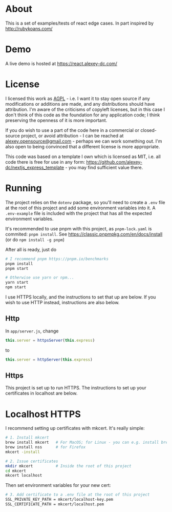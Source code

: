 # About
This is a set of examples/tests of react edge cases. In part inspired by http://rubykoans.com/

# Demo
A live demo is hosted at https://react.alexey-dc.com/

# License
I licensed this work as [AGPL](https://www.gnu.org/licenses/agpl-3.0.en.html) - i.e. I want it to stay open source if any modifications or additions are made, and any distributions should have attribution. I'm aware of the criticisms of copyleft licenses, but in this case I don't think of this code as the foundation for any application code; I think preserving the openness of it is more important.

If you do wish to use a part of the code here in a commercial or closed-source project, or avoid attribution - I can be reached at alexey.opensource@gmail.com - perhaps we can work something out. I'm also open to being convinced that a different license is more appropriate.

This code was based on a template I own which is licensed as MIT, i.e. all code there is free for use in any form: https://github.com/alexey-dc/nextjs_express_template - you may find sufficient value there.


# Running
The project relies on the `dotenv` package, so you'll need to create a `.env` file at the root of this project and add some environment variables into it. A `.env-example` file is included with the project that has all the expected environment variables.

It's recommended to use pnpm with this project, as `pnpm-lock.yaml` is commited: `pnpm install`. See https://classic.pnpmpkg.com/en/docs/install (or do `npm install -g pnpm`)

After all is ready, just do
```bash
# I recommend pnpm https://pnpm.io/benchmarks
pnpm install
pnpm start

# Otherwise use yarn or npm...
yarn start
npm start
```

I use HTTPS locally, and the instructions to set that up are below. If you wish to use HTTP instead, instructions are also below.

## Http
In `app/server.js`, change
```javascript
this.server = httpsServer(this.express)
```

to
```javascript
this.server = httpServer(this.express)
```

## Https
This project is set up to run HTTPS. The instructions to set up your certificates in localhost are below.

# Localhost HTTPS
I recommend setting up certificates with mkcert. It's really simple:

```bash
# 1. Install mkcert
brew install mkcert   # For MacOS; for Linux - you can e.g. install brew https://docs.brew.sh/Homebrew-on-Linux
brew install nss      # for Firefox
mkcert -install

# 2. Issue certificates
mkdir mkcert          # Inside the root of this project
cd mkcert
mkcert localhost
```

Then set environment variables for your new cert:
```bash
# 3. Add certificate to a .env file at the root of this project
SSL_PRIVATE_KEY_PATH = mkcert/localhost-key.pem
SSL_CERTIFICATE_PATH = mkcert/localhost.pem
```

